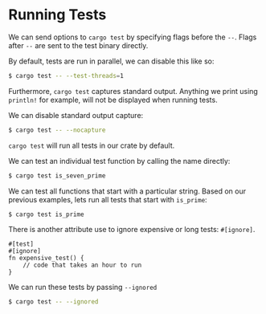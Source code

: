 # Running Tests

We can send options to `cargo test` by specifying flags before the `--`. Flags
after `--` are sent to the test binary directly.

By default, tests are run in parallel, we can disable this like so:

```sh
$ cargo test -- --test-threads=1
```

Furthermore, `cargo test` captures standard output. Anything we print using
`println!` for example, will not be displayed when running tests.

We can disable standard output capture:

```sh
$ cargo test -- --nocapture
```

`cargo test` will run all tests in our crate by default.

We can test an individual test function by calling the name directly:

```sh
$ cargo test is_seven_prime
```

We can test all functions that start with a particular string. Based on our
previous examples, lets run all tests that start with `is_prime`:

```sh
$ cargo test is_prime
```

There is another attribute use to ignore expensive or long tests: `#[ignore]`.

```rust,ignore
#[test]
#[ignore]
fn expensive_test() {
    // code that takes an hour to run
}
```

We can run these tests by passing `--ignored`

```sh
$ cargo test -- --ignored
```
